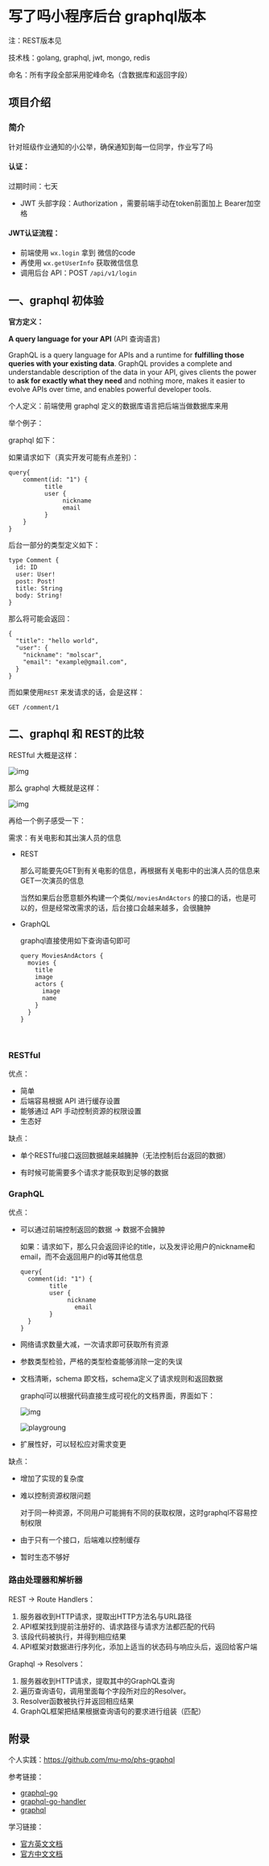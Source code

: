 # 写了吗小程序后台 graphql版本

注：REST版本见

技术栈：golang, graphql, jwt, mongo, redis

命名：所有字段全部采用驼峰命名（含数据库和返回字段）

## 项目介绍

### 简介

针对班级作业通知的小公举，确保通知到每一位同学，作业写了吗

#### 认证：

过期时间：七天

- JWT 头部字段：Authorization ，需要前端手动在token前面加上 Bearer加空格

#### JWT认证流程：

- 前端使用 `wx.login` 拿到 微信的code
- 再使用 `wx.getUserInfo` 获取微信信息
- 调用后台 API：POST `/api/v1/login`

## 一、graphql 初体验

**官方定义：**

**A query language for your API** (API 查询语言)

GraphQL is a query language for APIs and a runtime for **fulfilling those queries with your existing data**. GraphQL provides a complete and understandable description of the data in your API, gives clients the power to **ask for exactly what they need** and nothing more, makes it easier to evolve APIs over time, and enables powerful developer tools.

个人定义：前端使用 graphql 定义的数据库语言把后端当做数据库来用

举个例子：

graphql 如下：

如果请求如下（真实开发可能有点差别）：

```
query{ 
	comment(id: "1") { 
	      title 
	      user { 
	           nickname
               email
	      } 
	}
}
```

后台一部分的类型定义如下：

```
type Comment {
  id: ID
  user: User!
  post: Post!
  title: String
  body: String!
}
```

那么将可能会返回：

```
{
  "title": "hello world",
  "user": {
    "nickname": "molscar",
    "email": "example@gmail.com",
  }
}
```

而如果使用`REST` 来发请求的话，会是这样：

```
GET /comment/1
```

## 二、graphql 和 REST的比较

RESTful 大概是这样：

![img](https://user-gold-cdn.xitu.io/2017/6/19/78ad4112dcd66f01524eca4c02f2ff9f?imageView2/0/w/1280/h/960/format/webp/ignore-error/1)



那么 graphql 大概就是这样：

![img](https://user-gold-cdn.xitu.io/2017/6/19/217cfad3d404089c1446f18778eab810?imageView2/0/w/1280/h/960/format/webp/ignore-error/1)

再给一个例子感受一下：

需求：有关电影和其出演人员的信息

+ REST

  那么可能要先GET到有关电影的信息，再根据有关电影中的出演人员的信息来GET一次演员的信息

  当然如果后台愿意额外构建一个类似`/moviesAndActors` 的接口的话，也是可以的，但是经常改需求的话，后台接口会越来越多，会很臃肿

+ GraphQL

  graphql直接使用如下查询语句即可

  ```
  query MoviesAndActors {
    movies {
      title
      image
      actors {
        image
        name
      }
    }
  }
  ```

  ​

### RESTful

优点：

- 简单
- 后端容易根据 API 进行缓存设置
- 能够通过 API 手动控制资源的权限设置
- 生态好

缺点：

+ 单个RESTful接口返回数据越来越臃肿（无法控制后台返回的数据）

+ 有时候可能需要多个请求才能获取到足够的数据

### GraphQL

优点：

+ 可以通过前端控制返回的数据 -> 数据不会臃肿

  如果：请求如下，那么只会返回评论的title，以及发评论用户的nickname和email，而不会返回用户的id等其他信息

  ```
  query{ 
  	comment(id: "1") { 
  	      title 
  	      user { 
  	           nickname
                 email
  	      } 
  	}
  }
  ```

+ 网络请求数量大减，一次请求即可获取所有资源

+ 参数类型检验，严格的类型检查能够消除一定的失误

+ 文档清晰，schema 即文档，schema定义了请求规则和返回数据

  graphql可以根据代码直接生成可视化的文档界面，界面如下：

  ![img](https://user-gold-cdn.xitu.io/2018/3/26/16260164f49bbd23?imageView2/2/w/480/h/480/q/85/interlace/1)

  ![playgroung](dist/playgroung.png)

+ 扩展性好，可以轻松应对需求变更



缺点：

- 增加了实现的复杂度

- 难以控制资源权限问题

  对于同一种资源，不同用户可能拥有不同的获取权限，这时graphql不容易控制权限

- 由于只有一个接口，后端难以控制缓存

- 暂时生态不够好

### 路由处理器和解析器

REST -> Route Handlers：

1. 服务器收到HTTP请求，提取出HTTP方法名与URL路径
2. API框架找到提前注册好的、请求路径与请求方法都匹配的代码
3. 该段代码被执行，并得到相应结果
4. API框架对数据进行序列化，添加上适当的状态码与响应头后，返回给客户端

Graphql -> Resolvers：

1. 服务器收到HTTP请求，提取其中的GraphQL查询
2. 遍历查询语句，调用里面每个字段所对应的Resolver。
3. Resolver函数被执行并返回相应结果
4. GraphQL框架把结果根据查询语句的要求进行组装（匹配）


## 附录

个人实践：https://github.com/mu-mo/phs-graphql

参考链接：

- [graphql-go](https://github.com/graphql-go/graphql)
- [graphql-go-handler](https://github.com/graphql-go/handler)
- [graphql](https://graphql.org/learn/queries/)​

学习链接：

- [官方英文文档](https://graphql.org/)
- [官方中文文档](http://graphql.cn/learn/queries/) 